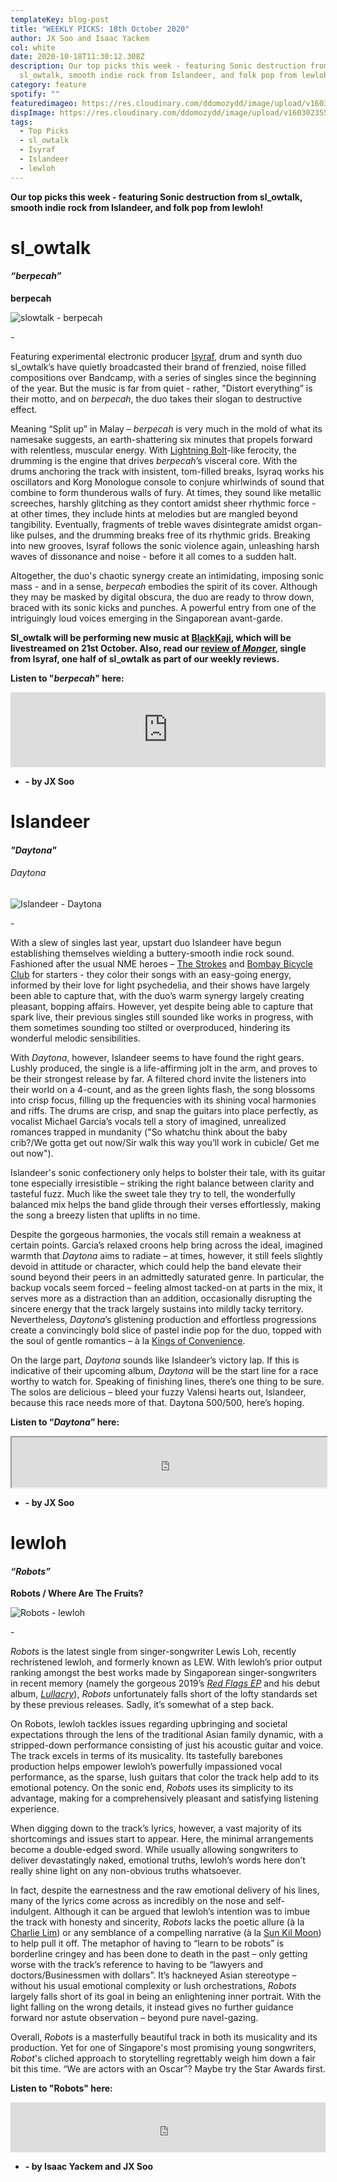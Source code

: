 ```yaml
---
templateKey: blog-post
title: "WEEKLY PICKS: 18th October 2020"
author: JX Soo and Isaac Yackem
col: white
date: 2020-10-18T11:30:12.308Z
description: Our top picks this week - featuring Sonic destruction from
  sl_owtalk, smooth indie rock from Islandeer, and folk pop from lewloh!
category: feature
spotify: ""
featuredimageo: https://res.cloudinary.com/ddomozydd/image/upload/v1603023556/weeklybanner_ojyjw2.jpg
dispImage: https://res.cloudinary.com/ddomozydd/image/upload/v1603023557/weeklycard_llgwfq.jpg
tags:
  - Top Picks
  - sl_owtalk
  - Isyraf
  - Islandeer
  - lewloh
---
```

**Our top picks this week - featuring Sonic destruction from sl_owtalk, smooth indie rock from Islandeer, and folk pop from lewloh!**

# sl_owtalk

#### ***“berpecah”***

**berpecah**

![slowtalk - berpecah](https://res.cloudinary.com/ddomozydd/image/upload/v1603020998/slowtalk800_ymnqir.jpg "slowtalk - berpecah")

\-

Featuring experimental electronic producer [Isyraf](https://isyraf.bandcamp.com/), drum and synth duo sl_owtalk’s have quietly broadcasted their brand of frenzied, noise filled compositions over Bandcamp, with a series of singles since the beginning of the year. But the music is far from quiet - rather, "Distort everything” is their motto, and on *berpecah*, the duo takes their slogan to destructive effect.

Meaning “Split up” in Malay – *berpecah* is very much in the mold of what its namesake suggests, an earth-shattering six minutes that propels forward with relentless, muscular energy. With [Lightning Bolt](https://youtu.be/3NZGbD236fw)-like ferocity, the drumming is the engine that drives *berpecah*’s visceral core. With the drums anchoring the track with insistent, tom-filled breaks, Isyraq works his oscillators and Korg Monologue console to conjure whirlwinds of sound that combine to form thunderous walls of fury. At times, they sound like metallic screeches, harshly glitching as they contort amidst sheer rhythmic force - at other times, they include hints at melodies but are mangled beyond tangibility. Eventually, fragments of treble waves disintegrate amidst organ-like pulses, and the drumming breaks free of its rhythmic grids. Breaking into new grooves, Isyraf follows the sonic violence again, unleashing harsh waves of dissonance and noise - before it all comes to a sudden halt.

Altogether, the duo's chaotic synergy create an intimidating, imposing sonic mass - and in a sense, *berpecah* embodies the spirit of its cover. Although they may be masked by digital obscura, the duo are ready to throw down, braced with its sonic kicks and punches. A powerful entry from one of the intriguingly loud voices emerging in the Singaporean avant-garde.

**Sl_owtalk will be performing new music at [BlackKaji](https://fb.me/e/3auTlhJLT), which will be livestreamed on 21st October. Also, read our [review of *Monge*r](https://bigduckmusic.com/features/2020-09-05-weekly-picks-5th-september-2020/), single from Isyraf, one half of sl_owtalk as part of our weekly reviews.** 

**Listen to "*berpecah*" here:**

<iframe style="border: 0; width: 100%; height: 120px;" src="https://bandcamp.com/EmbeddedPlayer/track=3923653547/size=large/bgcol=ffffff/linkcol=0687f5/tracklist=false/artwork=small/transparent=true/" seamless><a href="https://sl-owtalk.bandcamp.com/track/berpecah">berpecah by sl_owtalk</a></iframe>

* **\- by JX Soo**

# Islandeer

#### ***"Daytona"***

###### Daytona

![Islandeer - Daytona](https://res.cloudinary.com/ddomozydd/image/upload/v1603021008/islandeer800_ltvs60.jpg "Islandeer - Daytona")

\-

With a slew of singles last year, upstart duo Islandeer have begun establishing themselves wielding a buttery-smooth indie rock sound. Fashioned after the usual NME heroes – [The Strokes](https://open.spotify.com/track/5ruzrDWcT0vuJIOMW7gMnW?si=SolAkyvsRXCxgwSfC2sNNQ) and [Bombay Bicycle Club](https://open.spotify.com/track/3nClCcBmn9NnrRQkQTkx1J?si=l-yNuEx8RTeP-XUtNrGEDw) for starters - they color their songs with an easy-going energy, informed by their love for light psychedelia, and their shows have largely been able to capture that, with the duo’s warm synergy largely creating pleasant, bopping affairs. However, yet despite being able to capture that spark live, their previous singles still sounded like works in progress, with them sometimes sounding too stilted or overproduced, hindering its wonderful melodic sensibilities.

With *Daytona*, however, Islandeer seems to have found the right gears. Lushly produced, the single is a life-affirming jolt in the arm, and proves to be their strongest release by far. A filtered chord invite the listeners into their world on a 4-count, and as the green lights flash, the song blossoms into crisp focus, filling up the frequencies with its shining vocal harmonies and riffs. The drums are crisp, and snap the guitars into place perfectly, as vocalist Michael Garcia’s vocals tell a story of imagined, unrealized romances trapped in mundanity ("So whatchu think about the baby crib?/We gotta get out now/Sir walk this way you’ll work in cubicle/ Get me out now").

Islandeer's sonic confectionery only helps to bolster their tale, with its guitar tone especially irresistible – striking the right balance between clarity and tasteful fuzz. Much like the sweet tale they try to tell, the wonderfully balanced mix helps the band glide through their verses effortlessly, making the song a breezy listen that uplifts in no time.

Despite the gorgeous harmonies, the vocals still remain a weakness at certain points. Garcia’s relaxed croons help bring across the ideal, imagined warmth that *Daytona* aims to radiate – at times, however, it still feels slightly devoid in attitude or character, which could help the band elevate their sound beyond their peers in an admittedly saturated genre. In particular, the backup vocals seem forced – feeling almost tacked-on at parts in the mix, it serves more as a distraction than an addition, occasionally disrupting the sincere energy that the track largely sustains into mildly tacky territory. Nevertheless, *Daytona*’s glistening production and effortless progressions create a convincingly bold slice of pastel indie pop for the duo, topped with the soul of gentle romantics –  à la [Kings of Convenience](https://open.spotify.com/track/3hxoYmSHzIBwSS2bPTOfbg?si=ZLpRXZwITTmLIyZApbLlTA).

On the large part, *Daytona* sounds like Islandeer’s victory lap. If this is indicative of their upcoming album, *Daytona* will be the start line for a race worthy to watch for. Speaking of finishing lines, there’s one thing to be sure. The solos are delicious – bleed your fuzzy Valensi hearts out, Islandeer, because this race needs more of that. Daytona 500/500, here’s hoping.

**Listen to “*Daytona*” here:**

<iframe src="https://open.spotify.com/embed/track/10GF45GflZjuCEfP9rKXwG" width="100%" height="80 frameborder="0" allowtransparency="true" allow="encrypted-media"></iframe>

* **\- by JX Soo**

# lewloh

#### ***“Robots”***

**Robots / Where Are The Fruits?**

![Robots - lewloh](https://res.cloudinary.com/ddomozydd/image/upload/v1603022792/lewloh800_fiwxpx.jpg "Robots - lewloh")

\-

*Robots* is the latest single from singer-songwriter Lewis Loh, recently rechristened lewloh, and formerly known as LEW. With lewloh’s prior output ranking amongst the best works made by Singaporean singer-songwriters in recent memory (namely the gorgeous 2019’s *[Red Flags EP](https://open.spotify.com/album/7wo7srfbSwXff3Li23vu9E?si=oLiOHMxGQNSmJ5orw6PMWQ)* and his debut album, *[Lullacry](https://open.spotify.com/album/6vHxwpxlxCyauOF8UtRjlU?si=4S8teMBATO-ihaiQ60BE0Q)*), *Robots* unfortunately falls short of the lofty standards set by these previous releases. Sadly, it’s somewhat of a step back.

On Robots, lewloh tackles issues regarding upbringing and societal expectations through the lens of the traditional Asian family dynamic, with a stripped-down performance consisting of just his acoustic guitar and voice. The track excels in terms of its musicality. Its tastefully barebones production helps empower lewloh’s powerfully impassioned vocal performance, as the sparse, lush guitars that color the track help add to its emotional potency. On the sonic end, *Robots* uses its simplicity to its advantage, making for a comprehensively pleasant and satisfying listening experience.

When digging down to the track’s lyrics, however, a vast majority of its shortcomings and issues start to appear. Here, the minimal arrangements become a double-edged sword. While usually allowing songwriters to deliver devastatingly naked, emotional truths, lewloh’s words here don’t really shine light on any non-obvious truths whatsoever.

In fact, despite the earnestness and the raw emotional delivery of his lines, many of the lyrics come across as incredibly on the nose and self-indulgent. Although it can be argued that lewloh’s intention was to imbue the track with honesty and sincerity, *Robots* lacks the poetic allure (à la [Charlie Lim](https://open.spotify.com/track/6bjivZkNhX5YFDNRuYckEb?si=H4am3pctQ_O-dgQbSMSH1w)) or any semblance of a compelling narrative (à la [Sun Kil Moon](https://open.spotify.com/track/0uGa0LjtACS353mMDUtXo5?si=9HAIlEIQTsGS8HG9zgF4QA)) to help pull it off. The metaphor of having to “learn to be robots” is borderline cringey and has been done to death in the past – only getting worse with the track’s reference to having to be “lawyers and doctors/Businessmen with dollars”. It’s hackneyed Asian stereotype – without his usual emotional complexity or lush orchestrations, *Robots* largely falls short of its goal in being an enlightening inner portrait. With the light falling on the wrong details, it instead gives no further guidance forward nor astute observation – beyond pure navel-gazing.

Overall, *Robots* is a masterfully beautiful track in both its musicality and its production. Yet for one of Singapore's most promising young songwriters, *Robot*'s cliched approach to storytelling regrettably weigh him down a fair bit this time. “We are actors with an Oscar”? Maybe try the Star Awards first.

**Listen to "Robots" here:**

<iframe src="https://open.spotify.com/embed/track/6RgikKeMVtYkEdkRkCcCb1" width="100%" height="80" frameborder="0" allowtransparency="true" allow="encrypted-media"></iframe>

* **\- by Isaac Yackem and JX Soo**
